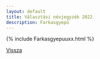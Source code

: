```yaml
---
layout: default
title: Választási névjegyzék 2022
description: Farkasgyepű
---
```


{% include Farkasgyepuuxx.html %}

[Vissza](./)